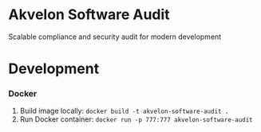 # Akvelon Software Audit
Scalable compliance and security audit for modern development

# Development

### Docker
1) Build image locally: ```docker build -t akvelon-software-audit .```
2) Run Docker container: ```docker run -p 777:777 akvelon-software-audit ```